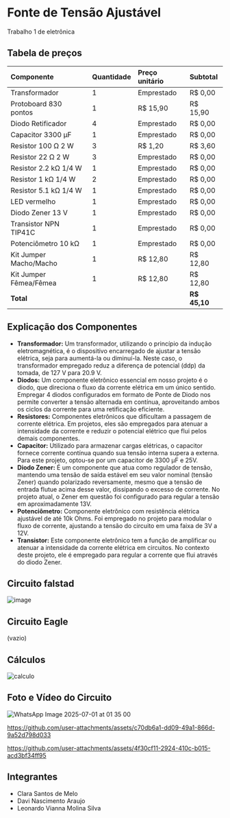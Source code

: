 # Fonte de Tensão Ajustável
Trabalho 1 de eletrônica

## Tabela de preços

| Componente | Quantidade | Preço unitário | Subtotal |
| :--- | :--- | :--- | :--- |
| Transformador | 1 | Emprestado | R$ 0,00 |
| Protoboard 830 pontos | 1 | R$ 15,90 | R$ 15,90 |
| Diodo Retificador | 4 | Emprestado | R$ 0,00 |
| Capacitor 3300 μF | 1 | Emprestado | R$ 0,00 |
| Resistor 100 Ω 2 W | 3 | R$ 1,20 | R$ 3,60 |
| Resistor 22 Ω 2 W | 3 | Emprestado | R$ 0,00 |
| Resistor 2.2 kΩ 1/4 W | 1 | Emprestado | R$ 0,00 |
| Resistor 1 kΩ 1/4 W | 2 | Emprestado | R$ 0,00 |
| Resistor 5.1 kΩ 1/4 W | 1 | Emprestado | R$ 0,00 |
| LED vermelho | 1 | Emprestado | R$ 0,00 |
| Diodo Zener 13 V | 1 | Emprestado | R$ 0,00 |
| Transistor NPN TIP41C | 1 | Emprestado | R$ 0,00 |
| Potenciômetro 10 kΩ | 1 | Emprestado | R$ 0,00 |
| Kit Jumper Macho/Macho | 1 | R$ 12,80 | R$ 12,80 |
| Kit Jumper Fêmea/Fêmea | 1 | R$ 12,80 | R$ 12,80 |
| **Total** | | | **R$ 45,10** |

## Explicação dos Componentes

* **Transformador:** Um transformador, utilizando o princípio da indução eletromagnética, é o dispositivo encarregado de ajustar a tensão elétrica, seja para aumentá-la ou diminuí-la. Neste caso, o transformador empregado reduz a diferença de potencial (ddp) da tomada, de 127 V para 20.9 V.
* **Diodos:** Um componente eletrônico essencial em nosso projeto é o diodo, que direciona o fluxo da corrente elétrica em um único sentido. Empregar 4 diodos configurados em formato de Ponte de Diodo nos permite converter a tensão alternada em contínua, aproveitando ambos os ciclos da corrente para uma retificação eficiente.
* **Resistores:** Componentes eletrônicos que dificultam a passagem de corrente elétrica. Em projetos, eles são empregados para atenuar a intensidade da corrente e reduzir o potencial elétrico que flui pelos demais componentes.
* **Capacitor:** Utilizado para armazenar cargas elétricas, o capacitor fornece corrente contínua quando sua tensão interna supera a externa. Para este projeto, optou-se por um capacitor de 3300 μF e 25V.
* **Diodo Zener:** É um componente que atua como regulador de tensão, mantendo uma tensão de saída estável em seu valor nominal (tensão Zener) quando polarizado reversamente, mesmo que a tensão de entrada flutue acima desse valor, dissipando o excesso de corrente. No projeto atual, o Zener em questão foi configurado para regular a tensão em aproximadamente 13V.
* **Potenciômetro:** Componente eletrônico com resistência elétrica ajustável de até 10k Ohms. Foi empregado no projeto para modular o fluxo de corrente, ajustando a tensão do circuito em uma faixa de 3V a 12V.
* **Transistor:** Este componente eletrônico tem a função de amplificar ou atenuar a intensidade da corrente elétrica em circuitos. No contexto deste projeto, ele é empregado para regular a corrente que flui através do diodo Zener.

## Circuito falstad

![image](https://github.com/user-attachments/assets/9d7d051c-c99d-4670-a207-a018939f6b11)


## Circuito Eagle

(vazio)

## Cálculos

![calculo](https://github.com/user-attachments/assets/24644876-72a1-4545-81ac-5633578a4635)

## Foto e Vídeo do Circuito

![WhatsApp Image 2025-07-01 at 01 35 00](https://github.com/user-attachments/assets/1f8ea21a-e3fe-4de8-b6ce-d500fbe41903)

https://github.com/user-attachments/assets/c70db6a1-dd09-49a1-866d-9a52d798d033

https://github.com/user-attachments/assets/4f30cf11-2924-410c-b015-acd3bf34ff95

## Integrantes

* Clara Santos de Melo
* Davi Nascimento Araujo
* Leonardo Vianna Molina Silva
